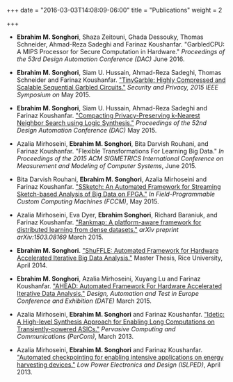 +++
date = "2016-03-03T14:08:09-06:00"
title = "Publications"
weight = 2

+++

* <b>Ebrahim M. Songhori</b>, Shaza Zeitouni, Ghada Dessouky, Thomas Schneider, Ahmad-Reza Sadeghi and Farinaz Koushanfar. "GarbledCPU: A MIPS Processor for Secure Computation in Hardware." <i>Proceedings of the 53rd Design Automation Conference (DAC)</i> June 2016.

* <b>Ebrahim M. Songhori</b>, Siam U. Hussain, Ahmad-Reza Sadeghi, Thomas Schneider and Farinaz Koushanfar. ["TinyGarble: Highly Compressed and Scalable Sequential Garbled Circuits."](/file/TinyGarble.pdf) <i>Security and Privacy, 2015 IEEE Symposium on</i> May 2015.

* <b>Ebrahim M. Songhori</b>, Siam U. Hussain, Ahmad-Reza Sadeghi and Farinaz Koushanfar. ["Compacting Privacy-Preserving k-Nearest Neighbor Search using Logic Synthesis."](/file/secure-knn.pdf) <i>Proceedings of the 52nd Design Automation Conference (DAC)</i> May 2015.

<!--more-->

* Azalia Mirhoseini, <b>Ebrahim M. Songhori</b>, Bita Darvish Rouhani, and Farinaz Koushanfar. "Flexible Transformations For Learning Big Data." <i>In Proceedings of the 2015 ACM SIGMETRICS International Conference on Measurement and Modeling of Computer Systems</i>, June 2015.

* Bita Darvish Rouhani, <b>Ebrahim M. Songhori</b>, Azalia Mirhoseini and Farinaz Koushanfar.​ ["SSketch: An Automated Framework for Streaming Sketch-based Analysis of Big Data on FPGA."](/file/SSketch.pdf) ​​<i>In Field-Programmable Custom Computing Machines (FCCM)</i>, May 201​5​.

* Azalia Mirhoseini, Eva Dyer, <b>Ebrahim Songhori</b>, Richard Baraniuk, and Farinaz Koushanfar. ["Rankmap: A platform-aware framework for distributed learning from dense datasets."](http://arxiv.org/abs/1503.08169) <i>arXiv preprint arXiv:1503.08169</i> March 2015.

* <b>Ebrahim M. Songhori</b>. ["ShuFFLE: Automated Framework for Hardware Accelerated Iterative Big Data Analysis."](/file/ms-thesis.pdf) Master Thesis, Rice University, April 2014.

* <b>Ebrahim M. Songhori</b>, Azalia Mirhoseini, Xuyang Lu and Farinaz Koushanfar. ["AHEAD: Automated Framework For Hardware Accelerated Iterative Data Analysis."](/file/ahead.pdf) <i>Design, Automation and Test in Europe Conference and Exhibition (DATE)</i> March 2015.

* Azalia Mirhoseini, <b>Ebrahim M. Songhori</b> and Farinaz Koushanfar. ["Idetic: A High-level Synthesis Approach for Enabling Long Computations on Transiently-powered ASICs."](/file/Idetic.pdf) <i>Pervasive Computing and Communications (PerCom)</i>, March 2013.

* Azalia Mirhoseini, <b>Ebrahim M. Songhori</b> and Farinaz Koushanfar. ["Automated checkpointing for enabling intensive applications on energy harvesting devices."](/file/automated-check.pdf) <i>Low Power Electronics and Design (ISLPED)</i>, April 2013.